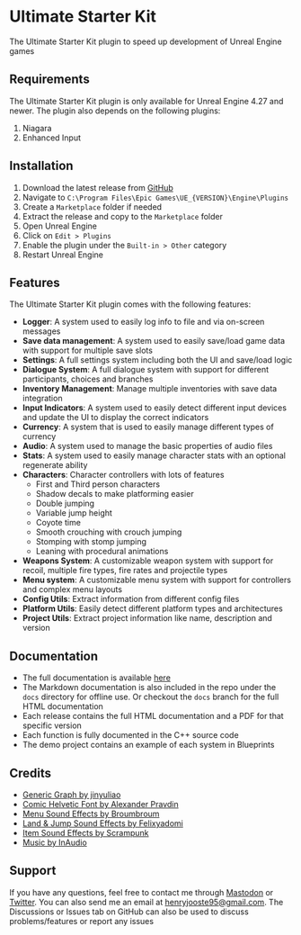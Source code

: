 # Ultimate Starter Kit
The Ultimate Starter Kit plugin to speed up development of Unreal Engine games

## Requirements
The Ultimate Starter Kit plugin is only available for Unreal Engine 4.27 and newer. The plugin also depends on the following plugins:
<ol>
    <li>Niagara</li>
    <li>Enhanced Input</li>
</ol>

## Installation
<ol>
    <li>Download the latest release from <a href="https://github.com/hfjooste/UltimateStarterKit/releases" target="_blank">GitHub</a></li>
    <li>Navigate to <code>C:\Program Files\Epic Games\UE_{VERSION}\Engine\Plugins</code></li>
    <li>Create a <code>Marketplace</code> folder if needed</li>
    <li>Extract the release and copy to the <code>Marketplace</code> folder</li>
    <li>Open Unreal Engine</li>
    <li>Click on <code>Edit > Plugins</code></li>
    <li>Enable the plugin under the <code>Built-in > Other</code> category</li>
    <li>Restart Unreal Engine</li>
</ol>

## Features
The Ultimate Starter Kit plugin comes with the following features:
<ul>
    <li><strong>Logger</strong>: A system used to easily log info to file and via on-screen messages</li>
    <li><strong>Save data management</strong>: A system used to easily save/load game data with support for multiple save slots</li>
    <li><strong>Settings</strong>: A full settings system including both the UI and save/load logic</li>
    <li><strong>Dialogue System</strong>: A full dialogue system with support for different participants, choices and branches</li>
    <li><strong>Inventory Management</strong>: Manage multiple inventories with save data integration</li>
    <li><strong>Input Indicators</strong>: A system used to easily detect different input devices and update the UI to display the correct indicators</li>
    <li><strong>Currency</strong>: A system that is used to easily manage different types of currency</li>
    <li><strong>Audio</strong>: A system used to manage the basic properties of audio files</li>
    <li><strong>Stats</strong>: A system used to easily manage character stats with an optional regenerate ability</li>
    <li><strong>Characters</strong>: Character controllers with lots of features
        <ul>
            <li>First and Third person characters</li>
            <li>Shadow decals to make platforming easier</li>
            <li>Double jumping</li>
            <li>Variable jump height</li>
            <li>Coyote time</li>
            <li>Smooth crouching with crouch jumping</li>
            <li>Stomping with stomp jumping</li>
            <li>Leaning with procedural animations</li>
        </ul>
    </li>
    <li><strong>Weapons System</strong>: A customizable weapon system with support for recoil, multiple fire types, fire rates and projectile types</li>
    <li><strong>Menu system</strong>: A customizable menu system with support for controllers and complex menu layouts</li>
    <li><strong>Config Utils</strong>: Extract information from different config files</li>
    <li><strong>Platform Utils</strong>: Easily detect different platform types and architectures</li>
    <li><strong>Project Utils</strong>: Extract project information like name, description and version</li>
</ul>

## Documentation
- The full documentation is available <a href="https://hfjooste.github.io/UltimateStarterKit" target="_blank">here</a>
- The Markdown documentation is also included in the repo under the <code>docs</code> directory for offline use. Or checkout the <code>docs</code> branch for the full HTML documentation
- Each release contains the full HTML documentation and a PDF for that specific version
- Each function is fully documented in the C++ source code
- The demo project contains an example of each system in Blueprints

## Credits
<ul>
    <li><a href="https://github.com/jinyuliao/GenericGraph" target="_blank">Generic Graph by jinyuliao</a></li>
    <li><a href="https://www.behance.net/pravdin" target="_blank">Comic Helvetic Font by Alexander Pravdin</a></li>
    <li><a href="https://freesound.org/people/broumbroum/" target="_blank">Menu Sound Effects by Broumbroum</a></li>
    <li><a href="https://freesound.org/people/felixyadomi/" target="_blank">Land & Jump Sound Effects by Felixyadomi</a></li>
    <li><a href="https://freesound.org/people/Scrampunk/" target="_blank">Item Sound Effects by Scrampunk</a></li>
    <li><a href="https://inaudio.org" target="_blank">Music by InAudio</a></li>
</ul>

## Support
If you have any questions, feel free to contact me through <a href="https://mastodon.gamedev.place/@hfjooste" target="_blank">Mastodon</a> or <a href="https://twitter.com/hfjooste" target="_blank">Twitter</a>. You can also send me an email at <a href="mailto:henryjooste95@gmail.com">henryjooste95@gmail.com</a>. The Discussions or Issues tab on GitHub can also be used to discuss problems/features or report any issues
